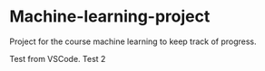 # Machine-learning-project
Project for the course machine learning to keep track of progress.

Test from VSCode. Test 2